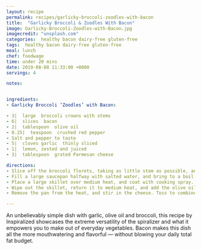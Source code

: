 ```yaml
---
layout: recipe
permalink: recipes/garlicky-broccoli-zoodles-with-bacon
title:  "Garlicky Broccoli & Zoodles With Bacon"
image: Garlicky-Broccoli-Zoodles-with-Bacon.jpg
imagecredit: "unsplash.com"
categories:  healthy bacon dairy-free gluten-free
tags:  healthy bacon dairy-free gluten-free
meal: lunch
chef: foodwage
time: under 20 mins
date: 2019-08-08 11:33:00 +0800
servings: 4

notes:


ingredients:
- Garlicky Broccoli ‘Zoodles’ with Bacon:

- 3|  large  broccoli crowns with stems
- 6|  slices  bacon
- 2|  tablespoon  olive oil
- 0.25|  teaspoon  crushed red pepper
- Salt and pepper to taste
- 5|  cloves garlic  thinly sliced
- 1|  lemon, zested and juiced
- 3|  tablespoon  grated Parmesan cheese

directions:
- Slice off the broccoli florets, taking as little stem as possible, and set aside. Then spiralize the stems into linguine.
- Fill a large saucepan halfway with salted water, and bring to a boil over high heat. Add the broccoli florets and noodles. Cook for 2–3 minutes or until easily pierced with a fork. Drain and pat dry.
- Place a large skillet over medium heat, and coat with cooking spray. When water flicked onto the skillet sizzles, add the bacon slices in an even layer, working in batches if needed. Cook for 3 minutes per side, or until browned and crisped to your liking. Set aside to drain on a plate lined with paper towels.
- Wipe out the skillet, return it to medium heat, and add the olive oil. When the oil is shimmering, add the broccoli florets, broccoli noodles and crushed red pepper; season with salt and pepper. Cover and cook for 2 minutes, uncovering occasionally to toss. Add the garlic, half the lemon zest and the juice. Cover and cook for another 5 minutes, or until the broccoli is lightly browned.
- Remove the pan from the heat, and stir in the cheese. Toss to combine and serve warm.

---
```


An unbelievably simple dish with garlic, olive oil and broccoli, this recipe by Inspiralized showcases the extreme versatility of the spiralizer and what it empowers you to make out of everyday vegetables. Bacon makes this dish all the more mouthwatering and flavorful — without blowing your daily total fat budget.